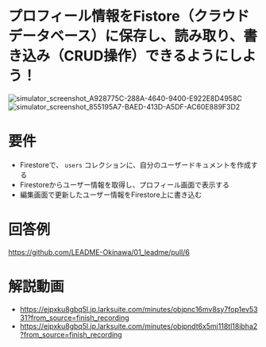 # プロフィール情報をFistore（クラウドデータベース）に保存し、読み取り、書き込み（CRUD操作）できるようにしよう！



![simulator_screenshot_A928775C-288A-4640-9400-E922E8D4958C](https://github.com/user-attachments/assets/43ef5e22-7ff7-4f99-917d-2059d8b495b2)
![simulator_screenshot_855195A7-BAED-413D-A5DF-AC60E889F3D2](https://github.com/user-attachments/assets/e331ee4e-b810-46d1-a3f2-e97ac1151579)

# 要件
- Firestoreで、 `users` コレクションに、自分のユーザードキュメントを作成する
- Firestoreからユーザー情報を取得し、プロフィール画面で表示する
- 編集画面で更新したユーザー情報をFirestore上に書き込む


# 回答例
https://github.com/LEADME-Okinawa/01_leadme/pull/6

# 解説動画
- https://ejpxku8gbq5l.jp.larksuite.com/minutes/objpnc16mv8sy7fop1ev5331?from_source=finish_recording
- https://ejpxku8gbq5l.jp.larksuite.com/minutes/objpndt6x5mj118tl18ibha2?from_source=finish_recording
